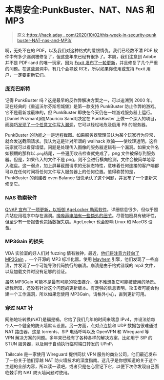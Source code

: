 # 本周安全:PunkBuster、NAT、NAS 和 MP3

> 原文:[https://hack aday . com/2020/10/02/this-week-in-security-punk buster-NAT-nas-and-MP3/](https://hackaday.com/2020/10/02/this-week-in-security-punkbuster-nat-nas-and-mp3s/)

啊，无处不在的 PDF，以及我们对这种格式的爱恨情仇。我们已经数不清 PDF 软件中有多少漏洞被修复了，但这些年来已经有很多了。本周，我们注意到 Adobe 并不是 PDF-land 的唯一玩家，因为 [Foxit 发布了一轮更新](https://www.foxitsoftware.com/support/security-bulletins.html)，并且修复了几个严重的问题。在这些漏洞中，有几个会导致 RCE，所以如果你使用或支持 Foxit 用户，一定要更新它们。

### 庞克巴斯特

记得 PunkBuster 吗？这是最早的反作弊解决方案之一，可以追溯到 2000 年。现在经典的《重返沃尔芬斯坦城堡》是第一款支持 PunkBuster 防止作弊的游戏。它不是最新或最棒的，但 PunkBuster 即使在今天仍在一堆游戏服务器上运行。[Daniel Prizmant]和[Mauricio Sandt]决定在 PunkBuster 上做一个深入的项目，而[碰巧发现了一个任意文件写入漏洞](https://medium.com/@prizmant/hacking-punkbuster-e22e6cf2f36e)，它可以轻松地危及启用 PB 的服务器。

PunkBuster 的功能之一是远程截图。如果服务器管理员认为某个玩家行为异常，就会发送截图请求。我认为这是针对所谓的 wallhack 欺骗——使纹理透明，这样玩家就可以看穿墙壁。问题是处理传入图像的服务器逻辑有一个漏洞。如果文件名如预期的那样以`.png`结尾，一些遍历攻击检查就完成了，png 文件被保存到服务器。但是，如果传入的文件不是 png，则不会进行横向检测，文件会被简单地写入磁盘。这一弱点，加上屏幕截图请求的无状态特性，意味着任何连接的客户端都可以在任何时间将任何文件写入服务器上的任何位置。值得称赞的是，PunkBuster 的创建者 even Balance 很快承认了这个问题，并发布了一个更新来修复它。

### NAS 勒索软件

[QNAP 宣布了一项更新，以抵御 AgeLocker 勒索软件](https://www.qnap.com/de-de/security-advisory/qsa-20-06)。详细信息很少，但似乎照片站应用程序中存在漏洞。[哔哔声电脑有一些额外的细节](https://www.bleepingcomputer.com/news/security/agelocker-ransomware-targets-qnap-nas-devices-steals-data/)。尽管加密具有破坏性，但至少有一份报告也包括数据失窃。AgeLocker 也会影响 Linux 和 MacOS 设备。

### MP3Gain 的损失

VDA 实验室的好人们对 fuzzing 情有独钟，最近，[他们将注意力转向了 MP3Gain](https://vdalabs.com/2020/09/03/vda-uses-mayhem-to-fix-mp3s/) ，一个开源的 MP3 标准化器。使用 [Mayhem](https://forallsecure.com/) 引擎，他们发现了一些崩溃，并发现了一个可能导致代码执行的崩溃。崩溃是由于格式错误的 mp3 文件，以及加载文件时没有足够的验证。

虽然 MP3Gain 可能不是最有可能的攻击媒介，但不难想象它可能被使用的场景。据我所知，还没有针对这个问题的更新版本。有足够的信息表明，攻击者可能会构建一个工作漏洞，所以如果您使用 MP3Gain，请格外小心，直到更新可用。

### 穿过 NAT 针

网络地址转换(NAT)是福是祸。它给了我们几年的时间来喘息 IPv4，并设法给每个人一个健全的防火墙默认设置。另一方面，点对点连接和 UDP 数据包很难通过 NAT 路由器。这是 torrents、SIP 电话呼叫以及 OpenVPN 和 Wireguard 等 VPN 解决方案的问题。多年来已经有了各种各样的解决方案，比如用于 SIP 的 STUN 服务器，以及用于自动执行临时端口转发的 UPnP。

Tailscale 是一家使用 Wireguard 提供网状 VPN 服务的商业公司，他们最近发布了一份关于他们穿越 NAT 防火墙技术的深度指南。这几乎是你想知道的关于这个主题的全部内容，所以读一读吧，或者只是在心里记下它，以便下次你发现自己面临棘手的 NAT 防火墙问题时使用。